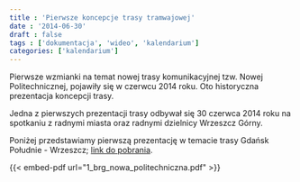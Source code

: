 ```yaml
---
title : 'Pierwsze koncepcje trasy tramwajowej'
date : '2014-06-30'
draft : false
tags : ['dokumentacja', 'wideo', 'kalendarium']
categories: ['kalendarium']
---
```


Pierwsze wzmianki na temat nowej trasy komunikacyjnej tzw. Nowej Politechnicznej, pojawiły się w czerwcu 2014 roku. Oto historyczna prezentacja koncepcji trasy.

<!--more-->

Jedna z pierwszych prezentacji trasy odbywał się 30 czerwca 2014 roku na spotkaniu z radnymi miasta oraz radnymi dzielnicy Wrzeszcz Górny. 

Poniżej przedstawiamy pierwszą prezentację w temacie trasy Gdańsk Południe - Wrzeszcz; [link do pobrania](1_brg_nowa_politechniczna.pdf).

{{< embed-pdf url="1_brg_nowa_politechniczna.pdf" >}}
